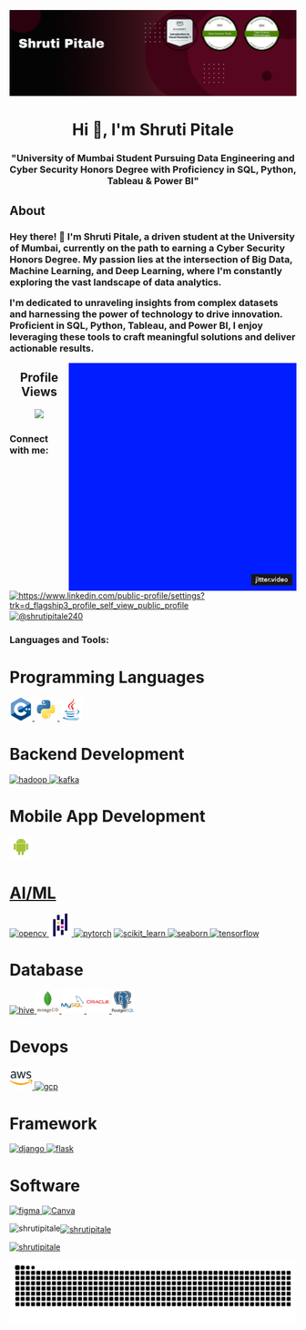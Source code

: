 ![logo](https://github.com/shrutipitale/Shruti-Pitale/blob/42813a80e72c595c780648b5d714153378e7336f/Black%20and%20Red%20Gradient%20Professional%20LinkedIn%20Banner.png)

<h1 align="center">Hi 👋, I'm Shruti Pitale</h1>
<h3 align="center">"University of Mumbai Student Pursuing Data Engineering and Cyber Security Honors Degree with Proficiency in SQL, Python, Tableau & Power BI"</h3>

<h2>About</h2>
<h3 align="left">Hey there! 🌟 I'm Shruti Pitale, a driven student at the University of Mumbai, currently on the path to earning a Cyber Security Honors Degree. My passion lies at the intersection of Big Data, Machine Learning, and Deep Learning, where I'm constantly exploring the vast landscape of data analytics.

I'm dedicated to unraveling insights from complex datasets and harnessing the power of technology to drive innovation. Proficient in SQL, Python, Tableau, and Power BI, I enjoy leveraging these tools to craft meaningful solutions and deliver actionable results. </h3>
<img align="right" alt="coding" width="400" src="shruti.gif">

<div align="center">
  <h2>Profile Views</h2>
  <img src="https://profile-counter.glitch.me/shrutipitale/count.svg?"  />
</div>

<h3 align="left">Connect with me:</h3>
<p align="left">
<a href="https://linkedin.com/in/https://www.linkedin.com/public-profile/settings?trk=d_flagship3_profile_self_view_public_profile" target="blank"><img align="center" src="https://raw.githubusercontent.com/rahuldkjain/github-profile-readme-generator/master/src/images/icons/Social/linked-in-alt.svg" alt="https://www.linkedin.com/public-profile/settings?trk=d_flagship3_profile_self_view_public_profile" height="30" width="40" /></a><a href="https://medium.com/@shrutipitale240" target="blank"><img align="center" src="https://raw.githubusercontent.com/rahuldkjain/github-profile-readme-generator/master/src/images/icons/Social/medium.svg" alt="@shrutipitale240" height="30" width="40" /></a>
</p>

<h3 align="left">Languages and Tools:</h3>

  
  <h1>Programming Languages</h1>
<p align="left"> <a href="https://www.w3schools.com/cpp/" target="_blank" rel="noreferrer"> <img src="https://raw.githubusercontent.com/devicons/devicon/master/icons/cplusplus/cplusplus-original.svg" alt="cplusplus" width="40" height="40"/> </a>
<a href="https://www.python.org" target="_blank" rel="noreferrer"> <img src="https://raw.githubusercontent.com/devicons/devicon/master/icons/python/python-original.svg" alt="python" width="40" height="40"/> 
<a href="https://www.java.com" target="_blank" rel="noreferrer"> <img src="https://raw.githubusercontent.com/devicons/devicon/master/icons/java/java-original.svg" alt="java" width="40" height="40"/> </a> 
</p>

  <h1>Backend Development</h1>
  <p align="left"> <a href="https://hadoop.apache.org/" target="_blank" rel="noreferrer"> <img src="https://www.vectorlogo.zone/logos/apache_hadoop/apache_hadoop-icon.svg" alt="hadoop" width="40" height="40"/> </a> <a href="https://kafka.apache.org/" target="_blank" rel="noreferrer"> <img src="https://www.vectorlogo.zone/logos/apache_kafka/apache_kafka-icon.svg" alt="kafka" width="40" height="40"/> </a> </p>
    
<h1>Mobile App Development</h1>
      <a href="https://developer.android.com" target="_blank" rel="noreferrer"> <img src="https://raw.githubusercontent.com/devicons/devicon/master/icons/android/android-original-wordmark.svg" alt="android" width="40" height="40"/> 

<h1>AI/ML</h1>
<p align="left"> <a href="https://opencv.org/" target="_blank" rel="noreferrer"><img src="https://www.vectorlogo.zone/logos/opencv/opencv-icon.svg" alt="opencv" width="40" height="40"/> 
<a href="https://pandas.pydata.org/" target="_blank" rel="noreferrer">
<img src="https://raw.githubusercontent.com/devicons/devicon/2ae2a900d2f041da66e950e4d48052658d850630/icons/pandas/pandas-original.svg" alt="pandas" width="40" height="40"/> </a> 
  <a href="https://pytorch.org/" target="_blank" rel="noreferrer"> <img src="https://www.vectorlogo.zone/logos/pytorch/pytorch-icon.svg" alt="pytorch" width="40" height="40"/></a> 
  <a href="https://scikit-learn.org/" target="_blank" rel="noreferrer"> <img src="https://upload.wikimedia.org/wikipedia/commons/0/05/Scikit_learn_logo_small.svg" alt="scikit_learn" width="40" height="40"/> </a>
  <a href="https://seaborn.pydata.org/" target="_blank" rel="noreferrer"><img src="https://seaborn.pydata.org/_images/logo-mark-lightbg.svg" alt="seaborn" width="40" height="40"/> </a>
  <a href="https://www.tensorflow.org" target="_blank" rel="noreferrer"> <img src="https://www.vectorlogo.zone/logos/tensorflow/tensorflow-icon.svg" alt="tensorflow" width="40" height="40"/> </a> </p>


<h1>Database</h1>
<p align="left"> <a href="https://hive.apache.org/" target="_blank" rel="noreferrer"> <img src="https://www.vectorlogo.zone/logos/apache_hive/apache_hive-icon.svg" alt="hive" width="40" height="40"/> </a> <a href="https://www.mongodb.com/" target="_blank" rel="noreferrer"> <img src="https://raw.githubusercontent.com/devicons/devicon/master/icons/mongodb/mongodb-original-wordmark.svg" alt="mongodb" width="40" height="40"/> </a> <a href="https://www.mysql.com/" target="_blank" rel="noreferrer"> <img src="https://raw.githubusercontent.com/devicons/devicon/master/icons/mysql/mysql-original-wordmark.svg" alt="mysql" width="40" height="40"/> </a> <a href="https://www.oracle.com/" target="_blank" rel="noreferrer"> <img src="https://raw.githubusercontent.com/devicons/devicon/master/icons/oracle/oracle-original.svg" alt="oracle" width="40" height="40"/> </a> <a href="https://www.postgresql.org" target="_blank" rel="noreferrer"> <img src="https://raw.githubusercontent.com/devicons/devicon/master/icons/postgresql/postgresql-original-wordmark.svg" alt="postgresql" width="40" height="40"/> </a> </p>


    
<h1>Devops</h1>
<p align="left"> <a href="https://aws.amazon.com" target="_blank" rel="noreferrer"> <img src="https://raw.githubusercontent.com/devicons/devicon/master/icons/amazonwebservices/amazonwebservices-original-wordmark.svg" alt="aws" width="40" height="40"/> </a> 
<a href="https://cloud.google.com" target="_blank" rel="noreferrer"> <img src="https://www.vectorlogo.zone/logos/google_cloud/google_cloud-icon.svg" alt="gcp" width="40" height="40"/></a> 
</p>

<h1>Framework</h1>
<p align="left"> <a href="https://www.djangoproject.com/" target="_blank" rel="noreferrer"> <img src="https://cdn.worldvectorlogo.com/logos/django.svg" alt="django" width="40" height="40"/> </a> <a href="https://flask.palletsprojects.com/" target="_blank" rel="noreferrer"> <img src="https://www.vectorlogo.zone/logos/pocoo_flask/pocoo_flask-icon.svg" alt="flask" width="40" height="40"/> </a> </p>
    
<h1>Software</h1>
<p align="left"> <a href="https://www.figma.com/" target="_blank" rel="noreferrer"> <img src="https://www.vectorlogo.zone/logos/figma/figma-icon.svg" alt="figma" width="40" height="40"/> 
 <img src="https://imgs.search.brave.com/29GQP3JWD8dJXdokqHqKoHX2FZpFWHxPbUyxwzqP5RY/rs:fit:860:0:0/g:ce/aHR0cHM6Ly91cGxv/YWQud2lraW1lZGlh/Lm9yZy93aWtpcGVk/aWEvY29tbW9ucy8w/LzA4L0NhbnZhX2lj/b25fMjAyMS5zdmc.svg" alt="Canva" width="40" height="40"/></p>



<p><img align="left" src="https://github-readme-stats.vercel.app/api/top-langs?username=shrutipitale&show_icons=true&text_color=000000&bg_color=fffafa&locale=en&layout=compact" alt="shrutipitale" /></p>

<p><img align="center" src="https://github-readme-stats.vercel.app/api?username=shrutipitale&show_icons=true&title_color=000000&text_color=000000&locale=en" alt="shrutipitale"/ ></p>

<p><img align="leftleft" src="https://github-readme-streak-stats.herokuapp.com/?user=shrutipitale&theme=default" alt="shrutipitale" /></p>

<img src="https://raw.githubusercontent.com/shrutipitale/shrutipitale/output/snake.svg" alt="Snake animation" />









